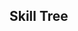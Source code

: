 ## Skill Tree

<style>
circle {
  fill: cadetblue;
}
text {
  text-anchor: middle;
  font-family: "Helvetica Neue", Helvetica, sans-serif;
  fill: #666;
  font-size: 16px;
}
</style>

<svg id="skill_tree" width="900" height="600">
  <g class="links"></g>
  <g class="nodes"></g>
</svg>

<script src="https://d3js.org/d3.v5.min.js"></script>
<script src="js/skill_tree.js"></script>
